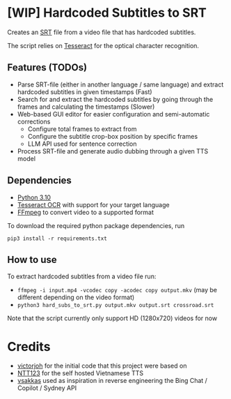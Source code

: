 # [WIP] Hardcoded Subtitles to SRT

Creates an [SRT](https://www.matroska.org/technical/subtitles.html#srt-subtitles) file from
a video file that has hardcoded subtitles.

The script relies on [Tesseract](https://github.com/tesseract-ocr/tesseract) for the optical character recognition.

## Features (TODOs)

- Parse SRT-file (either in another language / same language) and extract hardcoded subtitles in given timestamps (Fast)
- Search for and extract the hardcoded subtitles by going through the frames and calculating the timestamps (Slower)
- Web-based GUI editor for easier configuration and semi-automatic corrections
  - Configure total frames to extract from
  - Configure the subtitle crop-box position by specific frames
  - LLM API used for sentence correction
- Process SRT-file and generate audio dubbing through a given TTS model

## Dependencies

- [Python 3.10](https://www.python.org/downloads/)
- [Tesseract OCR](https://github.com/tesseract-ocr/tesseract#installing-tesseract) with support for your target language
- [FFmpeg](https://ffmpeg.org/download.html) to convert video to a supported format

To download the required python package dependencies, run

```
pip3 install -r requirements.txt
```

## How to use

To extract hardcoded subtitles from a video file run:

- `ffmpeg -i input.mp4 -vcodec copy -acodec copy output.mkv` (may be different depending on the video format)
- `python3 hard_subs_to_srt.py output.mkv output.srt crossroad.srt`

Note that the script currently only support HD (1280x720) videos for now

# Credits

- [victorjoh](https://github.com/victorjoh/hard-subs-to-srt) for the initial code that this project were based on
- [NTT123](https://github.com/NTT123/vietTTS) for the self hosted Vietnamese TTS
- [vsakkas](https://github.com/vsakkas/sydney.py) used as inspiration in reverse engineering the Bing Chat / Copilot / Sydney API
